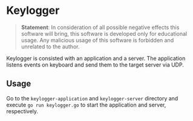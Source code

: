 # Keylogger

> **Statement**: In consideration of all possible negative effects this software will bring, this software is developed
> only for educational usage. Any malicious usage of this software is forbidden and unrelated to the author.

Keylogger is consisted with an application and a server. The application listens events on keyboard and send them to the
target server via UDP.

## Usage

Go to the `keylogger-application` and `keylogger-server` directory and execute `go run keylogger.go` to start the
application and server, respectively.
